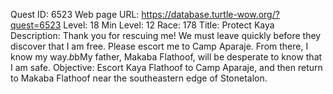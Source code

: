 Quest ID: 6523
Web page URL: https://database.turtle-wow.org/?quest=6523
Level: 18
Min Level: 12
Race: 178
Title: Protect Kaya
Description: Thank you for rescuing me! We must leave quickly before they discover that I am free. Please escort me to Camp Aparaje. From there, I know my way.$b$bMy father, Makaba Flathoof, will be desperate to know that I am safe.
Objective: Escort Kaya Flathoof to Camp Aparaje, and then return to Makaba Flathoof near the southeastern edge of Stonetalon.
